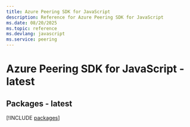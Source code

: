 ```yaml
---
title: Azure Peering SDK for JavaScript
description: Reference for Azure Peering SDK for JavaScript
ms.date: 08/20/2025
ms.topic: reference
ms.devlang: javascript
ms.service: peering
---
```

# Azure Peering SDK for JavaScript - latest
## Packages - latest
[!INCLUDE [packages](peering-index.md)]